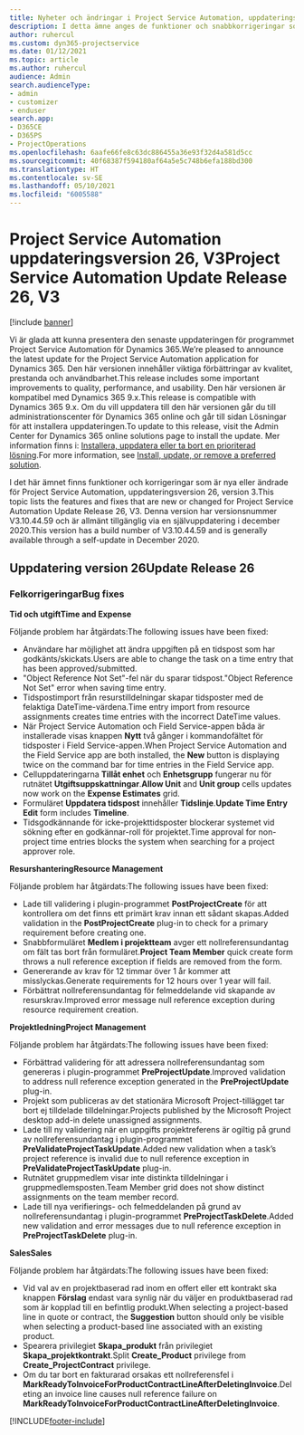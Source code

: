 ```yaml
---
title: Nyheter och ändringar i Project Service Automation, uppdateringsversion 26, version 3
description: I detta ämne anges de funktioner och snabbkorrigeringar som finns tillgängliga i Project Service Automation, uppdateringsversion 26, V3.
author: ruhercul
ms.custom: dyn365-projectservice
ms.date: 01/12/2021
ms.topic: article
ms.author: ruhercul
audience: Admin
search.audienceType:
- admin
- customizer
- enduser
search.app:
- D365CE
- D365PS
- ProjectOperations
ms.openlocfilehash: 6aafe66fe8c63dc886455a36e93f32d4a581d5cc
ms.sourcegitcommit: 40f68387f594180af64a5e5c748b6efa188bd300
ms.translationtype: HT
ms.contentlocale: sv-SE
ms.lasthandoff: 05/10/2021
ms.locfileid: "6005588"
---
```

# <a name="project-service-automation-update-release-26-v3"></a><span data-ttu-id="9b4c2-103">Project Service Automation uppdateringsversion 26, V3</span><span class="sxs-lookup"><span data-stu-id="9b4c2-103">Project Service Automation Update Release 26, V3</span></span>

[!include [banner](../includes/psa-now-project-operations.md)]

<span data-ttu-id="9b4c2-104">Vi är glada att kunna presentera den senaste uppdateringen för programmet Project Service Automation för Dynamics 365.</span><span class="sxs-lookup"><span data-stu-id="9b4c2-104">We’re pleased to announce the latest update for the Project Service Automation application for Dynamics 365.</span></span> <span data-ttu-id="9b4c2-105">Den här versionen innehåller viktiga förbättringar av kvalitet, prestanda och användbarhet.</span><span class="sxs-lookup"><span data-stu-id="9b4c2-105">This release includes some important improvements to quality, performance, and usability.</span></span> <span data-ttu-id="9b4c2-106">Den här versionen är kompatibel med Dynamics 365 9.x.</span><span class="sxs-lookup"><span data-stu-id="9b4c2-106">This release is compatible with Dynamics 365 9.x.</span></span> <span data-ttu-id="9b4c2-107">Om du vill uppdatera till den här versionen går du till administrationscenter för Dynamics 365 online och går till sidan Lösningar för att installera uppdateringen.</span><span class="sxs-lookup"><span data-stu-id="9b4c2-107">To update to this release, visit the Admin Center for Dynamics 365 online solutions page to install the update.</span></span> <span data-ttu-id="9b4c2-108">Mer information finns i: [Installera, uppdatera eller ta bort en prioriterad lösning](/power-platform/admin/install-remove-preferred-solution).</span><span class="sxs-lookup"><span data-stu-id="9b4c2-108">For more information, see [Install, update, or remove a preferred solution](/power-platform/admin/install-remove-preferred-solution).</span></span>

<span data-ttu-id="9b4c2-109">I det här ämnet finns funktioner och korrigeringar som är nya eller ändrade för Project Service Automation, uppdateringsversion 26, version 3.</span><span class="sxs-lookup"><span data-stu-id="9b4c2-109">This topic lists the features and fixes that are new or changed for Project Service Automation Update Release 26, V3.</span></span> <span data-ttu-id="9b4c2-110">Denna version har versionsnummer V3.10.44.59 och är allmänt tillgänglig via en självuppdatering i december 2020.</span><span class="sxs-lookup"><span data-stu-id="9b4c2-110">This version has a build number of V3.10.44.59 and is generally available through a self-update in December 2020.</span></span>

## <a name="update-release-26"></a><span data-ttu-id="9b4c2-111">Uppdatering version 26</span><span class="sxs-lookup"><span data-stu-id="9b4c2-111">Update Release 26</span></span>

### <a name="bug-fixes"></a><span data-ttu-id="9b4c2-112">Felkorrigeringar</span><span class="sxs-lookup"><span data-stu-id="9b4c2-112">Bug fixes</span></span>

<span data-ttu-id="9b4c2-113">**Tid och utgift**</span><span class="sxs-lookup"><span data-stu-id="9b4c2-113">**Time and Expense**</span></span>

<span data-ttu-id="9b4c2-114">Följande problem har åtgärdats:</span><span class="sxs-lookup"><span data-stu-id="9b4c2-114">The following issues have been fixed:</span></span>

- <span data-ttu-id="9b4c2-115">Användare har möjlighet att ändra uppgiften på en tidspost som har godkänts/skickats.</span><span class="sxs-lookup"><span data-stu-id="9b4c2-115">Users are able to change the task on a time entry that has been approved/submitted.</span></span>
- <span data-ttu-id="9b4c2-116">"Object Reference Not Set"-fel när du sparar tidspost.</span><span class="sxs-lookup"><span data-stu-id="9b4c2-116">"Object Reference Not Set" error when saving time entry.</span></span>
- <span data-ttu-id="9b4c2-117">Tidspostimport från resurstilldelningar skapar tidsposter med de felaktiga DateTime-värdena.</span><span class="sxs-lookup"><span data-stu-id="9b4c2-117">Time entry import from resource assignments creates time entries with the incorrect DateTime values.</span></span>
- <span data-ttu-id="9b4c2-118">När Project Service Automation och Field Service-appen båda är installerade visas knappen **Nytt** två gånger i kommandofältet för tidsposter i Field Service-appen.</span><span class="sxs-lookup"><span data-stu-id="9b4c2-118">When Project Service Automation and the Field Service app are both installed, the **New** button is displaying twice on the command bar for time entries in the Field Service app.</span></span>
- <span data-ttu-id="9b4c2-119">Celluppdateringarna **Tillåt enhet** och **Enhetsgrupp** fungerar nu för rutnätet **Utgiftsuppskattningar**.</span><span class="sxs-lookup"><span data-stu-id="9b4c2-119">**Allow Unit** and **Unit group** cells updates now work on the **Expense Estimates** grid.</span></span>
- <span data-ttu-id="9b4c2-120">Formuläret **Uppdatera tidspost** innehåller **Tidslinje**.</span><span class="sxs-lookup"><span data-stu-id="9b4c2-120">**Update Time Entry Edit** form includes **Timeline**.</span></span>
- <span data-ttu-id="9b4c2-121">Tidsgodkännande för icke-projekttidsposter blockerar systemet vid sökning efter en godkännar-roll för projektet.</span><span class="sxs-lookup"><span data-stu-id="9b4c2-121">Time approval for non-project time entries blocks the system when searching for a project approver role.</span></span>

<span data-ttu-id="9b4c2-122">**Resurshantering**</span><span class="sxs-lookup"><span data-stu-id="9b4c2-122">**Resource Management**</span></span>

<span data-ttu-id="9b4c2-123">Följande problem har åtgärdats:</span><span class="sxs-lookup"><span data-stu-id="9b4c2-123">The following issues have been fixed:</span></span>

- <span data-ttu-id="9b4c2-124">Lade till validering i plugin-programmet **PostProjectCreate** för att kontrollera om det finns ett primärt krav innan ett sådant skapas.</span><span class="sxs-lookup"><span data-stu-id="9b4c2-124">Added validation in the **PostProjectCreate** plug-in to check for a primary requirement before creating one.</span></span>
- <span data-ttu-id="9b4c2-125">Snabbformuläret **Medlem i projektteam** avger ett nollreferensundantag om fält tas bort från formuläret.</span><span class="sxs-lookup"><span data-stu-id="9b4c2-125">**Project Team Member** quick create form throws a null reference exception if fields are removed from the form.</span></span>
- <span data-ttu-id="9b4c2-126">Genererande av krav för 12 timmar över 1 år kommer att misslyckas.</span><span class="sxs-lookup"><span data-stu-id="9b4c2-126">Generate requirements for 12 hours over 1 year will fail.</span></span>
- <span data-ttu-id="9b4c2-127">Förbättrat nollreferensundantag för felmeddelande vid skapande av resurskrav.</span><span class="sxs-lookup"><span data-stu-id="9b4c2-127">Improved error message null reference exception during resource requirement creation.</span></span>

<span data-ttu-id="9b4c2-128">**Projektledning**</span><span class="sxs-lookup"><span data-stu-id="9b4c2-128">**Project Management**</span></span>

<span data-ttu-id="9b4c2-129">Följande problem har åtgärdats:</span><span class="sxs-lookup"><span data-stu-id="9b4c2-129">The following issues have been fixed:</span></span>

- <span data-ttu-id="9b4c2-130">Förbättrad validering för att adressera nollreferensundantag som genereras i plugin-programmet **PreProjectUpdate**.</span><span class="sxs-lookup"><span data-stu-id="9b4c2-130">Improved validation to address null reference exception generated in the **PreProjectUpdate** plug-in.</span></span>
- <span data-ttu-id="9b4c2-131">Projekt som publiceras av det stationära Microsoft Project-tillägget tar bort ej tilldelade tilldelningar.</span><span class="sxs-lookup"><span data-stu-id="9b4c2-131">Projects published by the Microsoft Project desktop add-in delete unassigned assignments.</span></span>
- <span data-ttu-id="9b4c2-132">Lade till ny validering när en uppgifts projektreferens är ogiltig på grund av nollreferensundantag i plugin-programmet **PreValidateProjectTaskUpdate**.</span><span class="sxs-lookup"><span data-stu-id="9b4c2-132">Added new validation when a task’s project reference is invalid due to null reference exception in **PreValidateProjectTaskUpdate** plug-in.</span></span>
- <span data-ttu-id="9b4c2-133">Rutnätet gruppmedlem visar inte distinkta tilldelningar i gruppmedlemsposten.</span><span class="sxs-lookup"><span data-stu-id="9b4c2-133">Team Member grid does not show distinct assignments on the team member record.</span></span>
- <span data-ttu-id="9b4c2-134">Lade till nya verifierings- och felmeddelanden på grund av nollreferensundantag i plugin-programmet **PreProjectTaskDelete**.</span><span class="sxs-lookup"><span data-stu-id="9b4c2-134">Added new validation and error messages due to null reference exception in **PreProjectTaskDelete** plug-in.</span></span>

<span data-ttu-id="9b4c2-135">**Sales**</span><span class="sxs-lookup"><span data-stu-id="9b4c2-135">**Sales**</span></span>

<span data-ttu-id="9b4c2-136">Följande problem har åtgärdats:</span><span class="sxs-lookup"><span data-stu-id="9b4c2-136">The following issues have been fixed:</span></span>

- <span data-ttu-id="9b4c2-137">Vid val av en projektbaserad rad inom en offert eller ett kontrakt ska knappen **Förslag** endast vara synlig när du väljer en produktbaserad rad som är kopplad till en befintlig produkt.</span><span class="sxs-lookup"><span data-stu-id="9b4c2-137">When selecting a project-based line in quote or contract, the **Suggestion** button should only be visible when selecting a product-based line associated with an existing product.</span></span>
- <span data-ttu-id="9b4c2-138">Spearera privilegiet **Skapa_produkt** från privilegiet **Skapa_projektkontrakt**.</span><span class="sxs-lookup"><span data-stu-id="9b4c2-138">Split **Create_Product** privilege from **Create_ProjectContract** privilege.</span></span>
- <span data-ttu-id="9b4c2-139">Om du tar bort en fakturarad orsakas ett nollreferensfel i **MarkReadyToInvoiceForProductContractLineAfterDeletingInvoice**.</span><span class="sxs-lookup"><span data-stu-id="9b4c2-139">Deleting an invoice line causes null reference failure on **MarkReadyToInvoiceForProductContractLineAfterDeletingInvoice**.</span></span>


[!INCLUDE[footer-include](../includes/footer-banner.md)]